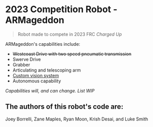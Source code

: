# 2023 Competition Robot - ARMageddon #
> Robot made to compete in 2023 FRC *Charged Up*

ARMageddon's capabilities include:
- ~~Westcoast Drive with two speed pneumatic transmission~~
- Swerve Drive
- Grabber
- Articulating and telescoping arm
- [Custom vision system](https://github.com/bogogion/frc-2023-cv)
- Autonomous capability

*Capabilities will, and can change. List WIP*
## The authors of this robot's code are: ##
Joey Borrelli,
Zane Maples, 
Ryan Moon,
Krish Desai, and 
Luke Smith

